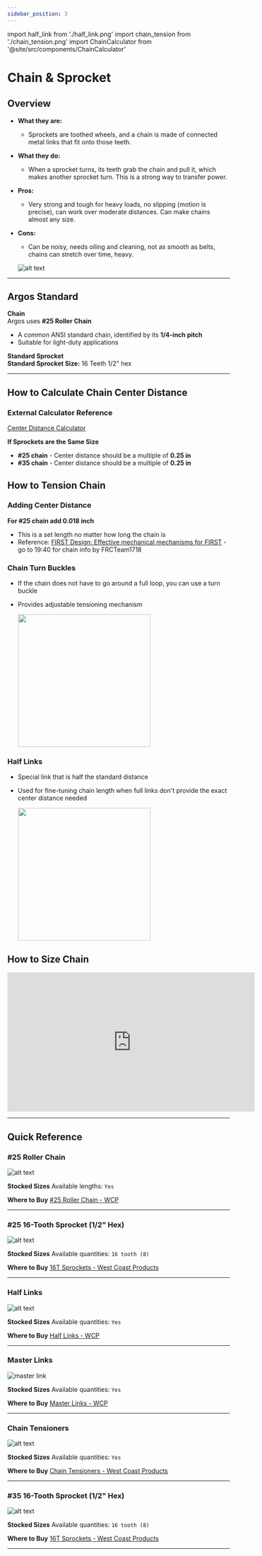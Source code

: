 ```yaml
---
sidebar_position: 3
---
```

import half_link from './half_link.png'
import chain_tension from './chain_tension.png'
import ChainCalculator from '@site/src/components/ChainCalculator'

# Chain & Sprocket

## Overview

- **What they are:**
    - Sprockets are toothed wheels, and a chain is made of connected metal links that fit onto those teeth.
- **What they do:**
    - When a sprocket turns, its teeth grab the chain and pull it, which makes another sprocket turn. This is a strong way to transfer power.
- **Pros:**
    - Very strong and tough for heavy loads, no slipping (motion is precise), can work over moderate distances. Can make chains almost any size.
- **Cons:**
    - Can be noisy, needs oiling and cleaning, not as smooth as belts, chains can stretch over time, heavy.

    ![alt text](chain_sprocket_img.jpg)

---

## Argos Standard 
**Chain**   
Argos uses **#25 Roller Chain**
- A common ANSI standard chain, identified by its **1/4-inch pitch**
- Suitable for light-duty applications

**Standard Sprocket**  
**Standard Sprocket Size:** 16 Teeth 1/2" hex

---

## How to Calculate Chain Center Distance

<ChainCalculator />

### External Calculator Reference
[Center Distance Calculator](https://electricscooterparts.com/chainlengthcalculator.html)

**If Sprockets are the Same Size**

- **#25 chain** - Center distance should be a multiple of **0.25 in**
- **#35 chain** - Center distance should be a multiple of **0.25 in**

## How to Tension Chain

### Adding Center Distance
**For #25 chain add 0.018 inch**
- This is a set length no matter how long the chain is
- Reference: [FIRST Design: Effective mechanical mechanisms for FIRST](https://www.youtube.com/watch?v=aBOnxpYnqJ8&list=PLb6dJRw1dZvteKHhATbf9VwuD8c9aPu1j&t=1178s) - go to 19:40 for chain info by FRCTeam1718

### Chain Turn Buckles
- If the chain does not have to go around a full loop, you can use a turn buckle
- Provides adjustable tensioning mechanism

  <img src={chain_tension} width="300"/>


### Half Links  
- Special link that is half the standard distance
- Used for fine-tuning chain length when full links don't provide the exact center distance needed

  <img src={half_link} width="300"/>

## How to Size Chain

<iframe width="560" height="315" src="https://www.youtube.com/embed/WXpWhqeg2bo" title="How To: Chain Breakers" frameborder="0" allow="accelerometer; autoplay; clipboard-write; encrypted-media; gyroscope; picture-in-picture; web-share" referrerpolicy="strict-origin-when-cross-origin" allowfullscreen></iframe>


---
## Quick Reference 

### #25 Roller Chain
![alt text](chain_25.png)

**Stocked Sizes**
Available lengths: `Yes`

**Where to Buy**
[#25 Roller Chain - WCP](https://wcproducts.com/collections/belts-chain-gears/products/roller-chain)

---

### #25 16-Tooth Sprocket (1/2" Hex)

![alt text](Sprocket_25.png)

**Stocked Sizes**
Available quantities: `16 tooth (8)`

**Where to Buy**
[16T Sprockets - West Coast Products](https://wcproducts.com/collections/sprockets-chain/products/25-chain-sprockets)

---

### Half Links
![alt text](half_link.png)

**Stocked Sizes**
Available quantities: `Yes`

**Where to Buy**
[Half Links - WCP](https://wcproducts.com/collections/belts-chain-gears/products/roller-chain)

---

### Master Links
![master link](master_link.png)

**Stocked Sizes**
Available quantities: `Yes`

**Where to Buy**
[Master Links - WCP](https://wcproducts.com/collections/belts-chain-gears/products/roller-chain)

---

### Chain Tensioners
![alt text](chain_tension.png)

**Stocked Sizes**
Available quantities: `Yes`

**Where to Buy**
[Chain Tensioners - West Coast Products](https://wcproducts.com/collections/belts-chain-gears/products/roller-chain)

---

### #35 16-Tooth Sprocket (1/2" Hex)
![alt text](Sprocket_35.png)

**Stocked Sizes**
Available quantities: `16 tooth (8)`

**Where to Buy**
[16T Sprockets - West Coast Products](https://wcproducts.com/collections/sprockets-chain/products/25-chain-sprockets)

---